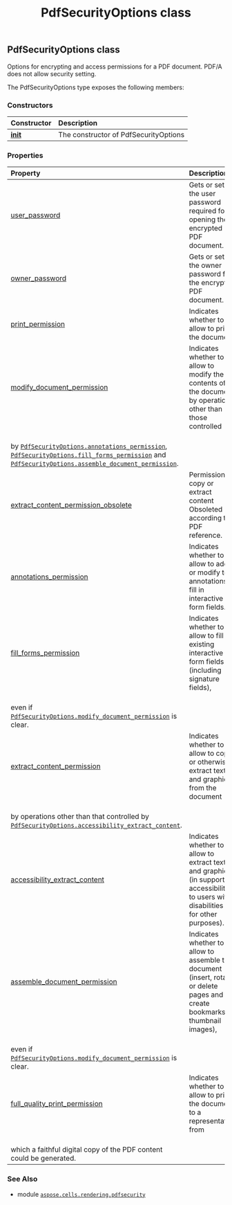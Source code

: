 ﻿---
title: PdfSecurityOptions class
second_title: Aspose.Cells for Python via .NET API References
description: 
type: docs
weight: 10
url: /aspose.cells.rendering.pdfsecurity/pdfsecurityoptions/
is_root: false
---

## PdfSecurityOptions class

Options for encrypting and access permissions for a PDF document.
PDF/A does not allow security setting.



The PdfSecurityOptions type exposes the following members:

### Constructors
| Constructor | Description |
| :- | :- |
| [__init__](/cells/python-net/aspose.cells.rendering.pdfsecurity/pdfsecurityoptions/__init__/#) | The constructor of PdfSecurityOptions |


### Properties
| Property | Description |
| :- | :- |
| [user_password](/cells/python-net/aspose.cells.rendering.pdfsecurity/pdfsecurityoptions/user_password) | Gets or sets the user password required for opening the encrypted PDF document. |
| [owner_password](/cells/python-net/aspose.cells.rendering.pdfsecurity/pdfsecurityoptions/owner_password) | Gets or sets the owner password for the encrypted PDF document. |
| [print_permission](/cells/python-net/aspose.cells.rendering.pdfsecurity/pdfsecurityoptions/print_permission) | Indicates whether to allow to print the document. |
| [modify_document_permission](/cells/python-net/aspose.cells.rendering.pdfsecurity/pdfsecurityoptions/modify_document_permission) | Indicates whether to allow to modify the contents of the document by operations other than those controlled <br/>by [`PdfSecurityOptions.annotations_permission`](/cells/python-net/aspose.cells.rendering.pdfsecurity/pdfsecurityoptions#annotations_permission), [`PdfSecurityOptions.fill_forms_permission`](/cells/python-net/aspose.cells.rendering.pdfsecurity/pdfsecurityoptions#fill_forms_permission) and [`PdfSecurityOptions.assemble_document_permission`](/cells/python-net/aspose.cells.rendering.pdfsecurity/pdfsecurityoptions#assemble_document_permission). |
| [extract_content_permission_obsolete](/cells/python-net/aspose.cells.rendering.pdfsecurity/pdfsecurityoptions/extract_content_permission_obsolete) | Permission to copy or extract content Obsoleted according to PDF reference. |
| [annotations_permission](/cells/python-net/aspose.cells.rendering.pdfsecurity/pdfsecurityoptions/annotations_permission) | Indicates whether to allow to add or modify text annotations, fill in interactive form fields. |
| [fill_forms_permission](/cells/python-net/aspose.cells.rendering.pdfsecurity/pdfsecurityoptions/fill_forms_permission) | Indicates whether to allow to fill in existing interactive form fields (including signature fields), <br/>even if [`PdfSecurityOptions.modify_document_permission`](/cells/python-net/aspose.cells.rendering.pdfsecurity/pdfsecurityoptions#modify_document_permission) is clear. |
| [extract_content_permission](/cells/python-net/aspose.cells.rendering.pdfsecurity/pdfsecurityoptions/extract_content_permission) | Indicates whether to allow to copy or otherwise extract text and graphics from the document <br/>by operations other than that controlled by [`PdfSecurityOptions.accessibility_extract_content`](/cells/python-net/aspose.cells.rendering.pdfsecurity/pdfsecurityoptions#accessibility_extract_content). |
| [accessibility_extract_content](/cells/python-net/aspose.cells.rendering.pdfsecurity/pdfsecurityoptions/accessibility_extract_content) | Indicates whether to allow to extract text and graphics (in support of accessibility to users with disabilities or for other purposes). |
| [assemble_document_permission](/cells/python-net/aspose.cells.rendering.pdfsecurity/pdfsecurityoptions/assemble_document_permission) | Indicates whether to allow to assemble the document (insert, rotate, or delete pages and create bookmarks or thumbnail images), <br/>even if [`PdfSecurityOptions.modify_document_permission`](/cells/python-net/aspose.cells.rendering.pdfsecurity/pdfsecurityoptions#modify_document_permission) is clear. |
| [full_quality_print_permission](/cells/python-net/aspose.cells.rendering.pdfsecurity/pdfsecurityoptions/full_quality_print_permission) | Indicates whether to allow to print the document to a representation from <br/>which a faithful digital copy of the PDF content could be generated. |



### See Also
* module [`aspose.cells.rendering.pdfsecurity`](..)
